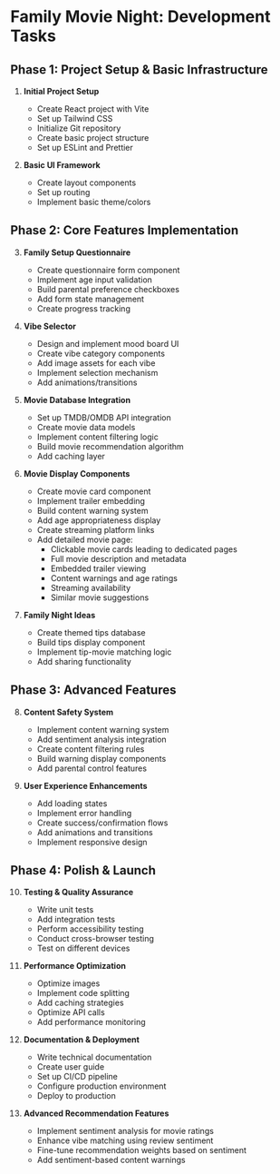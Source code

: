 # Family Movie Night: Development Tasks

## Phase 1: Project Setup & Basic Infrastructure

1. **Initial Project Setup**
   - Create React project with Vite
   - Set up Tailwind CSS
   - Initialize Git repository
   - Create basic project structure
   - Set up ESLint and Prettier

2. **Basic UI Framework**
   - Create layout components
   - Set up routing
   - Implement basic theme/colors

## Phase 2: Core Features Implementation

3. **Family Setup Questionnaire**
   - Create questionnaire form component
   - Implement age input validation
   - Build parental preference checkboxes
   - Add form state management
   - Create progress tracking

4. **Vibe Selector**
   - Design and implement mood board UI
   - Create vibe category components
   - Add image assets for each vibe
   - Implement selection mechanism
   - Add animations/transitions

5. **Movie Database Integration**
   - Set up TMDB/OMDB API integration
   - Create movie data models
   - Implement content filtering logic
   - Build movie recommendation algorithm
   - Add caching layer

6. **Movie Display Components**
   - Create movie card component
   - Implement trailer embedding
   - Build content warning system
   - Add age appropriateness display
   - Create streaming platform links
   - Add detailed movie page:
     - Clickable movie cards leading to dedicated pages
     - Full movie description and metadata
     - Embedded trailer viewing
     - Content warnings and age ratings
     - Streaming availability
     - Similar movie suggestions

7. **Family Night Ideas**
   - Create themed tips database
   - Build tips display component
   - Implement tip-movie matching logic
   - Add sharing functionality

## Phase 3: Advanced Features

8. **Content Safety System**
   - Implement content warning system
   - Add sentiment analysis integration
   - Create content filtering rules
   - Build warning display components
   - Add parental control features

9. **User Experience Enhancements**
   - Add loading states
   - Implement error handling
   - Create success/confirmation flows
   - Add animations and transitions
   - Implement responsive design

## Phase 4: Polish & Launch

10. **Testing & Quality Assurance**
    - Write unit tests
    - Add integration tests
    - Perform accessibility testing
    - Conduct cross-browser testing
    - Test on different devices

11. **Performance Optimization**
    - Optimize images
    - Implement code splitting
    - Add caching strategies
    - Optimize API calls
    - Add performance monitoring

12. **Documentation & Deployment**
    - Write technical documentation
    - Create user guide
    - Set up CI/CD pipeline
    - Configure production environment
    - Deploy to production 

13. **Advanced Recommendation Features**
    - Implement sentiment analysis for movie ratings
    - Enhance vibe matching using review sentiment
    - Fine-tune recommendation weights based on sentiment
    - Add sentiment-based content warnings 